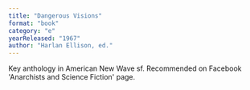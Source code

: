 ```yaml
---
title: "Dangerous Visions"
format: "book"
category: "e"
yearReleased: "1967"
author: "Harlan Ellison, ed."
---
```

Key anthology in American New Wave sf. Recommended on Facebook  'Anarchists and Science Fiction' page.
 